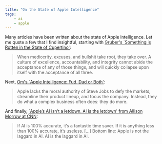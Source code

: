 ```yaml
---
title: "On the State of Apple Intelligence"
tags: 
    - ai
    - apple
---
```

 
Many articles have been written about the state of Apple Intelligence. Let me quote a few that I find insightful, starting with [Gruber's `Something is Rotten in the State of Cupertino'](https://daringfireball.net/2025/03/something_is_rotten_in_the_state_of_cupertino):

>  When mediocrity, excuses, and bullshit take root, they take over. A culture of excellence, accountability, and integrity cannot abide the acceptance of any of those things, and will quickly collapse upon itself with the acceptance of all three.

Next, [Om's `Apple Intelligence: Fud, Dud or Both'](https://om.co/2025/03/13/apple-intelligence-fud-dud-or-both/):

> Apple lacks the moral authority of Steve Jobs to defy the markets, streamline their product lineup, and focus the company. Instead, they do what a complex business often does: they do more.

And finally, [`Apple’s AI isn’t a letdown. AI is the letdown' from  Allison Morrow at CNN](https://amp.cnn.com/cnn/2025/03/27/tech/apple-ai-artificial-intelligence):

> If AI is 100% accurate, it’s a fantastic time saver. If it is anything less than 100% accurate, it’s useless. […] Bottom line: Apple is not the laggard in AI. AI is the laggard in AI.
